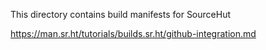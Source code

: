 This directory contains build manifests for SourceHut

https://man.sr.ht/tutorials/builds.sr.ht/github-integration.md
